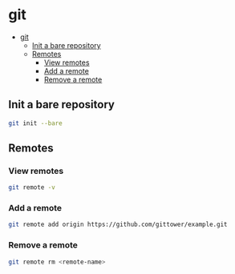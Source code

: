# git
<!--ts-->
* [git](git.md#git)
   * [Init a bare repository](git.md#init-a-bare-repository)
   * [Remotes](git.md#remotes)
      * [View remotes](git.md#view-remotes)
      * [Add a remote](git.md#add-a-remote)
      * [Remove a remote](git.md#remove-a-remote)

<!-- Added by: runner, at: Wed May 19 08:32:13 UTC 2021 -->

<!--te-->

## Init a bare repository
```bash
git init --bare
```

## Remotes

### View remotes
```bash
git remote -v
```

### Add a remote
```bash
git remote add origin https://github.com/gittower/example.git
```

### Remove a remote
```bash
git remote rm <remote-name>
```
